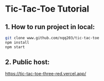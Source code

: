 # Tic-Tac-Toe Tutorial 
## 1. How to run project in local:
```bash
git clone www.github.com/nqq203/tic-tac-toe
npm install
npm start
```

## 2. Public host:
https://tic-tac-toe-three-red.vercel.app/
